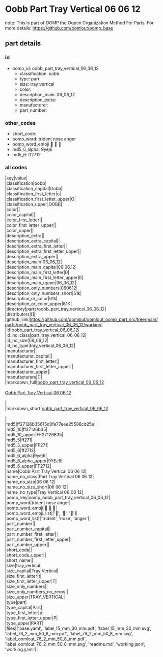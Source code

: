 # Oobb Part Tray Vertical 06 06 12  

note: This is part of OOMP the Oopen Organization Method For Parts. For more details: https://github.com/oomlout/oomp_base

##  part details





### id
* oomp_id: oobb_part_tray_vertical_06_06_12
  * classification: oobb
  * type: part
  * size: tray_vertical
  * color: 
  * description_main: 06_06_12
  * description_extra: 
  * manufacturer: 
  * part_number: 

### other_codes
* short_code: 
* oomp_word: trident nose anger
* oomp_word_emoji :trident: :nose: :anger:
* md5_6_alpha: 9yej6
* md5_6: ff2712

### all codes 
|key|value|  
|classification|oobb|  
|classification_capital|Oobb|  
|classification_first_letter|o|  
|classification_first_letter_upper|O|  
|classification_upper|OOBB|  
|color||  
|color_capital||  
|color_first_letter||  
|color_first_letter_upper||  
|color_upper||  
|description_extra||  
|description_extra_capital||  
|description_extra_first_letter||  
|description_extra_first_letter_upper||  
|description_extra_upper||  
|description_main|06_06_12|  
|description_main_capital|06 06.12|  
|description_main_first_letter|0|  
|description_main_first_letter_upper|0|  
|description_main_upper|06_06_12|  
|description_only_numbers|060612|  
|description_only_numbers_short|61k|  
|description_or_color|61k|  
|description_or_color_upper|61K|  
|directory|parts/oobb_part_tray_vertical_06_06_12|  
|distributors|[]|  
|github_link|https://github.com/oomlout/oomlout_oomp_part_src/tree/main/parts/oobb_part_tray_vertical_06_06_12/working|  
|id|oobb_part_tray_vertical_06_06_12|  
|id_no_class|part_tray_vertical_06_06_12|  
|id_no_size|06_06_12|  
|id_no_type|tray_vertical_06_06_12|  
|manufacturer||  
|manufacturer_capital||  
|manufacturer_first_letter||  
|manufacturer_first_letter_upper||  
|manufacturer_upper||  
|manufacturers|[]|  
|markdown_full|[oobb_part_tray_vertical_06_06_12](https://github.com/oomlout/oomlout_oomp_part_src/tree/main/parts/oobb_part_tray_vertical_06_06_12/working)<br>[](https://github.com/oomlout/oomlout_oomp_part_src/tree/main/parts/oobb_part_tray_vertical_06_06_12/working)<br>[Oobb Part Tray Vertical 06 06 12](https://github.com/oomlout/oomlout_oomp_part_src/tree/main/parts/oobb_part_tray_vertical_06_06_12/working)<br><br>|  
|markdown_short|[oobb_part_tray_vertical_06_06_12](https://github.com/oomlout/oomlout_oomp_part_src/tree/main/parts/oobb_part_tray_vertical_06_06_12/working)<br><br>|  
|md5|ff27126b35615d0fe77eee25586cd25e|  
|md5_10|ff27126b35|  
|md5_10_upper|FF27126B35|  
|md5_5|ff271|  
|md5_5_upper|FF271|  
|md5_6|ff2712|  
|md5_6_alpha|9yej6|  
|md5_6_alpha_upper|9YEJ6|  
|md5_6_upper|FF2712|  
|name|Oobb Part Tray Vertical 06 06 12|  
|name_no_class|Part Tray Vertical 06 06 12|  
|name_no_size|06 06 12|  
|name_no_size_short|06 06 12|  
|name_no_type|Tray Vertical 06 06 12|  
|oomp_key|oomp_oobb_part_tray_vertical_06_06_12|  
|oomp_word|trident nose anger|  
|oomp_word_emoji|:trident: :nose: :anger:|  
|oomp_word_emoji_list|[':trident:', ':nose:', ':anger:']|  
|oomp_word_list|['trident', 'nose', 'anger']|  
|part_number||  
|part_number_capital||  
|part_number_first_letter||  
|part_number_first_letter_upper||  
|part_number_upper||  
|short_code||  
|short_code_upper||  
|short_name||  
|size|tray_vertical|  
|size_capital|Tray Vertical|  
|size_first_letter|t|  
|size_first_letter_upper|T|  
|size_only_numbers||  
|size_only_numbers_no_zeros||  
|size_upper|TRAY_VERTICAL|  
|type|part|  
|type_capital|Part|  
|type_first_letter|p|  
|type_first_letter_upper|P|  
|type_upper|PART|  
|files|['base.yaml', 'label_15_mm_30_mm.pdf', 'label_15_mm_30_mm.svg', 'label_76_2_mm_50_8_mm.pdf', 'label_76_2_mm_50_8_mm.svg', 'label_oomlout_76_2_mm_50_8_mm.pdf', 'label_oomlout_76_2_mm_50_8_mm.svg', 'readme.md', 'working.json', 'working.yaml']|  
